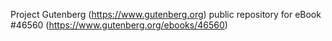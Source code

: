 Project Gutenberg (https://www.gutenberg.org) public repository for eBook #46560 (https://www.gutenberg.org/ebooks/46560)
